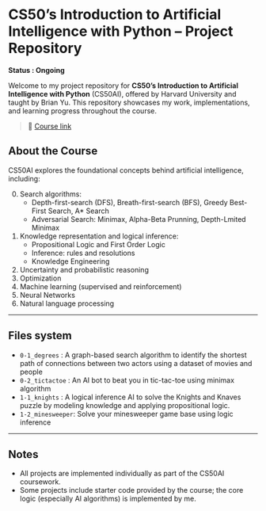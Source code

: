 # CS50’s Introduction to Artificial Intelligence with Python – Project Repository
__**Status** : Ongoing__

Welcome to my project repository for **CS50’s Introduction to Artificial Intelligence with Python** (CS50AI), offered by Harvard University and taught by Brian Yu. This repository showcases my work, implementations, and learning progress throughout the course.
> 🧠 [Course link](https://cs50.harvard.edu/ai/)  

## About the Course

CS50AI explores the foundational concepts behind artificial intelligence, including:

0. Search algorithms:
   * Depth-first-search (DFS), Breath-first-search (BFS), Greedy Best-First Search, A* Search
   * Adversarial Search: Minimax, Alpha-Beta Prunning, Depth-Lmited Minimax
1. Knowledge representation and logical inference:
   * Propositional Logic and First Order Logic
   * Inference: rules and resolutions
   * Knowledge Engineering
2. Uncertainty and probabilistic reasoning
3. Optimization
4. Machine learning (supervised and reinforcement)
5. Neural Networks
6. Natural language processing

---
## Files system
* `0-1_degrees` : A graph-based search algorithm to identify the shortest path of connections between two actors using a dataset of movies and people
* `0-2_tictactoe` : An AI bot to beat you in tic-tac-toe using minimax algorithm
* `1-1_knights` : A logical inference AI to solve the Knights and Knaves puzzle by modeling knowledge and applying propositional logic.
* `1-2_minesweeper`: Solve your minesweeper game base using logic inference

---
## Notes
* All projects are implemented individually as part of the CS50AI coursework.
* Some projects include starter code provided by the course; the core logic (especially AI algorithms) is implemented by me.

